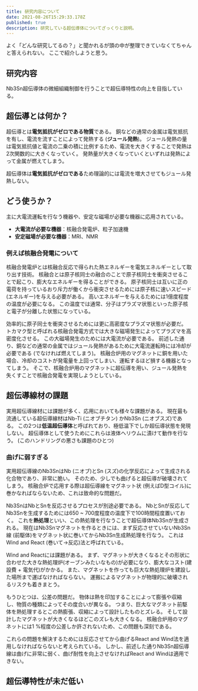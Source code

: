 ```yaml
---
title: 研究内容について
date: 2021-08-26T15:29:33.178Z
published: true
description: 研究している超伝導体についてざっくりと説明。
---
```

よく「どんな研究してるの？」と聞かれるが頭の中が整理できていなくてちゃんと答えられない。
ここで紹介しようと思う。

## 研究内容
Nb3Sn超伝導体の微細組織制御を行うことで超伝導特性の向上を目指している。

## 超伝導とは何か？
超伝導とは**電気抵抗がゼロである物質**である。
銅などの通常の金属は電気抵抗を有し、電流を流すことによって発熱する (**ジュール発熱**)。
ジュール発熱の量は電気抵抗値と電流の二乗の積に比例するため、電流を大きくすることで発熱は2次関数的に大きくなっていく。
発熱量が大きくなっていくといずれは発熱によって金属が燃えてしまう。

超伝導体は**電気抵抗がゼロである**ため理論的には電流を増大させてもジュール発熱しない。

## どう使うか？
主に大電流運転を行なう機器や、安定な磁場が必要な機器に応用されている。
- **大電流が必要な機器**：核融合発電炉、粒子加速機
- **安定磁場が必要な機器**：MRI、NMR

### 例えば核融合発電について
核融合発電炉とは核融合反応で得られた熱エネルギーを電気エネルギーとして取り出す技術。
核融合とは原子核同士の融合のことで原子核同士を衝突させることで起こり、膨大なエネルギーを得ることができる。
原子核同士は互いに正の電荷を持っているおり斥力が働くから衝突させるためには原子核に速いスピード (エネルギー)を与える必要がある。
高いエネルギーを与えるためには1億度程度の温度が必要になる。
この温度では通常、分子はプラズマ状態といった原子核と電子が分離した状態になっている。

効率的に原子同士を衝突させるためには更に高密度なプラズマ状態が必要だ。
トカマク型と呼ばれる核融合発電方式では大きな磁場発生によってプラズマを高密度化させる。
この大磁場発生のためには大電流が必要である。
前述した通り、銅などの通常の金属ではジュール発熱があるために大電流運転時には冷却が必要である (でなければ燃えてしまう)。
核融合炉用のマグネットに銅を用いた場合、冷却のコストが発電量を上回ってしまい、運転するほど損する機器となってしまう。
そこで、核融合炉用のマグネットに超伝導を用い、ジュール発熱を失くすことで核融合発電を実現しようとしている。

## 超伝導線材の課題
実用超伝導線材には課題が多く、応用においても様々な課題がある。
現在最も流通している超伝導線材はNb-Ti (ニオブチタン) かNb3Sn (ニオブスズ)である。
この2つは**低温超伝導体**と呼ばれており、極低温下でしか超伝導状態を発現しない。
超伝導体として使うためにこれらは液体ヘリウムに漬けて動作を行なう。 (このハンドリングの悪さも課題のひとつ)

### 曲げに弱すぎる
実用超伝導線のNb3SnはNb (ニオブ)とSn (スズ)の化学反応によって生成される化合物であり、非常に脆い。
そのため、少しでも曲げると超伝導が破壊されてしまう。
核融合炉で応用する際は超伝導線をマグネット状 (例えばD型コイル)に巻かなればならないため、これは致命的な問題だ。

Nb3SnはNbとSnを反応させるプロセスが別途必要である。
NbとSnが反応してNb3Snを生成するためには650 ~ 700度程度の温度下で100時間程度置いておく。
これを**熱処理**といい、この熱処理を行なうことで超伝導体Nb3Snが生成される。
現在はNb3Snマグネットを作るときには、まず反応させていないNb3Sn線 (前駆体)をマグネット状に巻いてからNb3Sn生成熱処理を行なう。
これはWind and React (巻いて→反応)法と呼ばれている。

Wind and Reactには課題がある。
まず、マグネットが大きくなるとその形状に合わせた大きな熱処理炉(オーブンみたいなもの)が必要になり、膨大なコスト(建設費 + 電気代)がかかる。
また、マグネットを作っても巨大な熱処理炉を建設した場所まで運ばなければならない。
運搬によるマグネットが物理的に破壊されるリスクも着きまとう。

もうひとつは、公差の問題だ。
物体は熱を印加することによって膨張や収縮し、物質の種類によってその度合いが異なる。
つまり、巨大なマグネット前駆体を熱処理するとこの熱膨張、収縮によって設計したものとズレる。
そして設計したマグネットが大きくなるほどこのズレも大きくなる。
核融合炉用のマグネットには1 %程度の公差しか許されないため、この問題も深刻である。

これらの問題を解決するためには反応させてから曲げるReact and Wind法を適用しなければならないと考えられている。
しかし、前述した通りNb3Sn超伝導線は曲げに非常に弱く、曲げ耐性を向上させなければReact and Windは適用できない。

## 超伝導特性が未だ低い







